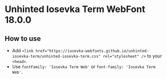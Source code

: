 # Unhinted Iosevka Term WebFont 18.0.0

## How to use

- Add `<link href="https://iosevka-webfonts.github.io/unhinted-iosevka-term/unhinted-iosevka-term.css" rel="stylesheet" />` to your `<head>`.
- Use `fontFamily: 'Iosevka Term Web'` or `font-family: 'Iosevka Term Web'`.
